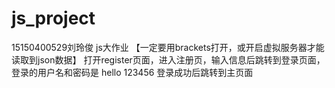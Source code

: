 # js_project
15150400529刘玲俊 js大作业
【一定要用brackets打开，或开启虚拟服务器才能读取到json数据】
打开register页面，进入注册页，输入信息后跳转到登录页面，
登录的用户名和密码是 hello   123456  登录成功后跳转到主页面